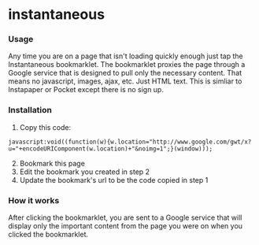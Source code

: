 instantaneous
=============

### Usage
Any time you are on a page that isn't loading quickly enough just tap the Instantaneous bookmarklet.  The bookmarklet proxies the page through a Google service that is designed to pull only the necessary content.  That means no javascript, images, ajax, etc.  Just HTML text.  This is simliar to Instapaper or Pocket except there is no sign up.

### Installation

1. Copy this code:
```
javascript:void((function(w){w.location="http://www.google.com/gwt/x?u="+encodeURIComponent(w.location)+"&noimg=1";}(window)));
```

2. Bookmark this page
3. Edit the bookmark you created in step 2
4. Update the bookmark's url to be the code copied in step 1

### How it works
After clicking the bookmarklet, you are sent to a Google service that will display only the important content from the page you were on when you clicked the bookmarklet.
